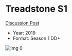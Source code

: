 # Treadstone S1

[Discussion Post](https://www.avsforum.com/threads/bass-eq-for-filtered-movies.2995212/post-59010028)

* Year: 2019
* Format: Season 1 DD+

![img 0](https://i.imgur.com/5Aml5QS.jpg)

